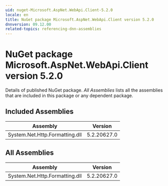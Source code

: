 ```yaml
---
uid: nuget-Microsoft.AspNet.WebApi.Client-5.2.0
locale: en
title: NuGet package Microsoft.AspNet.WebApi.Client version 5.2.0
dnnversion: 09.12.00
related-topics: referencing-dnn-assemblies
---
```


# NuGet package Microsoft.AspNet.WebApi.Client version 5.2.0
Details of published NuGet package.
*All Assemblies* lists all the assemblies that are included in this package or any dependent package.

## Included Assemblies

|Assembly|Version|
|---|---|
|System.Net.Http.Formatting.dll|5.2.20627.0|

## All Assemblies

|Assembly|Version|
|---|---|
|System.Net.Http.Formatting.dll|5.2.20627.0|

